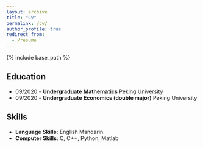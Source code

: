 ```yaml
---
layout: archive
title: "CV"
permalink: /cv/
author_profile: true
redirect_from:
  - /resume
---
```


{% include base_path %}

## Education

- 09/2020 -        **Undergraduate**         **Mathematics**        Peking University
- 09/2020 -        **Undergraduate**         **Economics (double major)**       Peking University



## Skills

- **Language Skills:** English Mandarin
- **Computer Skills**: C, C++, Python, Matlab
